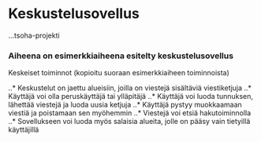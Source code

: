 # Keskustelusovellus
...tsoha-projekti

### Aiheena on esimerkkiaiheena esitelty keskustelusovellus
Keskeiset toiminnot (kopioitu suoraan esimerkkiaiheen toiminnoista)

..* Keskustelut on jaettu alueisiin, joilla on viestejä sisältäviä viestiketjuja
..* Käyttäjä voi olla peruskäyttäjä tai ylläpitäjä
..* Käyttäjä voi luoda tunnuksen, lähettää viestejä ja luoda uusia ketjuja
..* Käyttäjä pystyy muokkaamaan viestiä ja poistamaan sen myöhemmin
..* Viestejä voi etsiä hakutoiminnolla
..* Sovellukseen voi luoda myös salaisia alueita, jolle on pääsy vain tietyillä käyttäjillä
